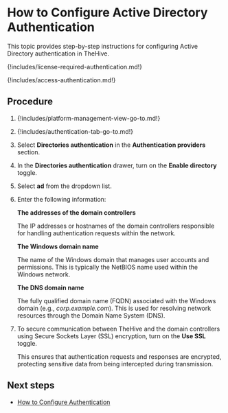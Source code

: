 # How to Configure Active Directory Authentication

This topic provides step-by-step instructions for configuring Active Directory authentication in TheHive.

{!includes/license-required-authentication.md!}

{!includes/access-authentication.md!}

## Procedure

1. {!includes/platform-management-view-go-to.md!}

2. {!includes/authentication-tab-go-to.md!}

3. Select **Directories authentication** in the **Authentication providers** section.

4. In the **Directories authentication** drawer, turn on the **Enable directory** toggle.

5. Select **ad** from the dropdown list.

6. Enter the following information:

    **The addresses of the domain controllers**

    The IP addresses or hostnames of the domain controllers responsible for handling authentication requests within the network.

    **The Windows domain name**

    The name of the Windows domain that manages user accounts and permissions. This is typically the NetBIOS name used within the Windows network.

    **The DNS domain name**

    The fully qualified domain name (FQDN) associated with the Windows domain (e.g., *corp.example.com*). This is used for resolving network resources through the Domain Name System (DNS).

7. To secure communication between TheHive and the domain controllers using Secure Sockets Layer (SSL) encryption, turn on the **Use SSL** toggle.

    This ensures that authentication requests and responses are encrypted, protecting sensitive data from being intercepted during transmission.

## Next steps

* [How to Configure Authentication](configure-authentication.md)